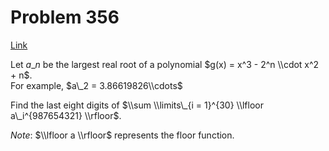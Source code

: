 # Problem 356

[Link](https://projecteuler.net/problem=356)

Let $a\_n$ be the largest real root of a polynomial $g(x) = x^3 - 2^n \\cdot x^2 + n$.  
For example, $a\_2 = 3.86619826\\cdots$

Find the last eight digits of $\\sum \\limits\_{i = 1}^{30} \\lfloor a\_i^{987654321} \\rfloor$.

*Note*: $\\lfloor a \\rfloor$ represents the floor function.